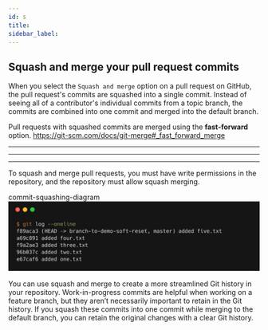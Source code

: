 ```yaml
---
id: s
title:
sidebar_label:
---
```


## Squash and merge your pull request commits

When you select the `Squash and merge` option on a pull request on GitHub, the pull request's commits are squashed into a single commit. Instead of seeing all of a contributor's individual commits from a topic branch, the commits are combined into one commit and merged into the default branch.

Pull requests with squashed commits are merged using the **fast-forward** option.
https://git-scm.com/docs/git-merge#_fast_forward_merge

-------
-------
-------

To squash and merge pull requests, you must have write permissions in the repository, and the repository must allow squash merging.

commit-squashing-diagram
![xxx](https://raw.githubusercontent.com/ChickenKyiv/awesome-git-article/master/img/commands/02-reset.png)

You can use squash and merge to create a more streamlined Git history in your repository. Work-in-progress commits are helpful when working on a feature branch, but they aren’t necessarily important to retain in the Git history. If you squash these commits into one commit while merging to the default branch, you can retain the original changes with a clear Git history.
